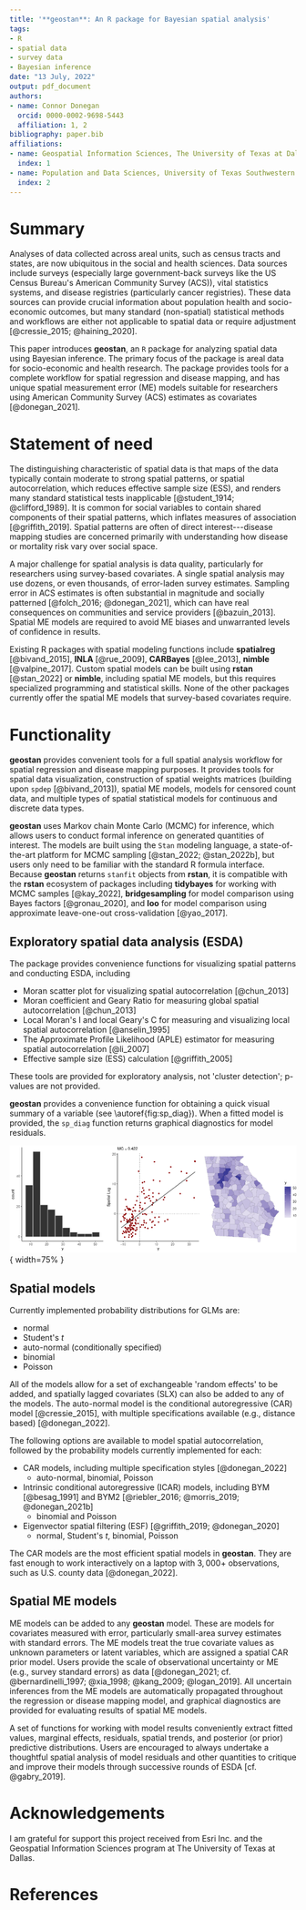 ```yaml
---
title: '**geostan**: An R package for Bayesian spatial analysis'
tags:
- R
- spatial data
- survey data
- Bayesian inference
date: "13 July, 2022"
output: pdf_document
authors:
- name: Connor Donegan
  orcid: 0000-0002-9698-5443
  affiliation: 1, 2
bibliography: paper.bib
affiliations:
- name: Geospatial Information Sciences, The University of Texas at Dallas
  index: 1
- name: Population and Data Sciences, University of Texas Southwestern Medical Center
  index: 2
---
```

# Summary

Analyses of data collected across areal units, such as census tracts and states, are now ubiquitous in the social and health sciences. Data sources include surveys (especially large government-back surveys like the US Census Bureau's American Community Survey (ACS)), vital statistics systems, and disease registries (particularly cancer registries). These data sources can provide crucial information about population health and socio-economic outcomes, but many standard (non-spatial) statistical methods and workflows are either not applicable to spatial data or require adjustment [@cressie_2015; @haining_2020].

This paper introduces **geostan**, an `R` package for analyzing spatial data using Bayesian inference. The primary focus of the package is areal data for socio-economic and health research. The package provides tools for a complete workflow for spatial regression and disease mapping, and has unique spatial measurement error (ME) models suitable for researchers using American Community Survey (ACS) estimates as covariates [@donegan_2021].

# Statement of need

The distinguishing characteristic of spatial data is that maps of the data typically contain moderate to strong spatial patterns, or spatial autocorrelation, which reduces effective sample size (ESS), and renders many standard statistical tests inapplicable [@student_1914; @clifford_1989]. It is common for social variables to contain shared components of their spatial patterns, which inflates measures of association [@griffith_2019]. Spatial patterns are often of direct interest---disease mapping studies are concerned primarily with understanding how disease or mortality risk vary over social space.

A major challenge for spatial analysis is data quality, particularly for researchers using survey-based covariates. A single spatial analysis may use dozens, or even thousands, of error-laden survey estimates. Sampling error in ACS estimates is often substantial in magnitude and socially patterned [@folch_2016; @donegan_2021], which can have real consequences on communities and service providers [@bazuin_2013]. Spatial ME models are required to avoid ME biases and unwarranted levels of confidence in results.

Existing R packages with spatial modeling functions include **spatialreg** [@bivand_2015], **INLA** [@rue_2009], **CARBayes** [@lee_2013], **nimble** [@valpine_2017]. Custom spatial models can be built using **rstan** [@stan_2022] or **nimble**, including spatial ME models, but this requires specialized programming and statistical skills. None of the other packages currently offer the spatial ME models that survey-based covariates require.

# Functionality

**geostan** provides convenient tools for a full spatial analysis workflow for spatial regression and disease mapping purposes. It provides tools for spatial data visualization, construction of spatial weights matrices (building upon `spdep` [@bivand_2013]), spatial ME models, models for censored count data, and multiple types of spatial statistical models for continuous and discrete data types. 

**geostan** uses Markov chain Monte Carlo (MCMC) for inference, which allows users to conduct formal inference on generated quantities of interest. The models are built using the `Stan` modeling language, a state-of-the-art platform for MCMC sampling [@stan_2022; @stan_2022b], but users only need to be familiar with the standard R formula interface. Because **geostan** returns `stanfit` objects from **rstan**, it is compatible with the **rstan** ecosystem of packages including **tidybayes** for working with MCMC samples [@kay_2022], **bridgesampling** for model comparison using Bayes factors [@gronau_2020], and **loo** for model comparison using approximate leave-one-out cross-validation [@yao_2017].

## Exploratory spatial data analysis (ESDA)

The package provides convenience functions for visualizing spatial patterns and conducting ESDA, including

  - Moran scatter plot for visualizing spatial autocorrelation [@chun_2013]
  - Moran coefficient and Geary Ratio for measuring global spatial autocorrelation [@chun_2013]
  - Local Moran's I and local Geary's C for measuring and visualizing local spatial autocorrelation [@anselin_1995]
  - The Approximate Profile Likelihood (APLE) estimator for measuring spatial autocorrelation [@li_2007]
  - Effective sample size (ESS) calculation [@griffith_2005]

These tools are provided for exploratory analysis, not 'cluster detection'; p-values are not provided. 

**geostan** provides a convenience function for obtaining a quick visual summary of a variable (see \autoref{fig:sp_diag}). When a fitted model is provided, the `sp_diag` function returns graphical diagnostics for model residuals. 
  
![Spatial diagnostic summary for percent college educated, Georgia counties.\label{fig:sp_diag}](sp-diag.png){ width=75% }

## Spatial models

Currently implemented probability distributions for GLMs are:

  - normal 
  - Student's $t$
  - auto-normal (conditionally specified)
  - binomial
  - Poisson
  
All of the models allow for a set of exchangeable 'random effects' to be added, and spatially lagged covariates (SLX) can also be added to any of the models. The auto-normal model is the conditional autoregressive (CAR) model [@cressie_2015], with multiple specifications available (e.g., distance based) [@donegan_2022].

The following options are available to model spatial autocorrelation, followed by the probability models currently implemented for each:

  - CAR models, including multiple specification styles [@donegan_2022] 
    - auto-normal, binomial, Poisson
  - Intrinsic conditional autoregressive (ICAR) models, including BYM [@besag_1991] and BYM2 [@riebler_2016; @morris_2019; @donegan_2021b] 
    - binomial and Poisson
  - Eigenvector spatial filtering (ESF) [@griffith_2019; @donegan_2020] 
    - normal, Student's $t$, binomial, Poisson
  
The CAR models are the most efficient spatial models in **geostan**. They are fast enough to work interactively on a laptop with $3,000+$ observations, such as U.S. county data [@donegan_2022]. 

## Spatial ME models

ME models can be added to any **geostan** model. These are models for covariates measured with error, particularly small-area survey estimates with standard errors. The ME models treat the true covariate values as unknown parameters or latent variables, which are assigned a spatial CAR prior model. Users provide the scale of observational uncertainty or ME (e.g., survey standard errors) as data [@donegan_2021; cf. @bernardinelli_1997; @xia_1998; @kang_2009; @logan_2019]. All uncertain inferences from the ME models are automatically propagated throughout the regression or disease mapping model, and graphical diagnostics are provided for evaluating results of spatial ME models.

A set of functions for working with model results conveniently extract fitted values, marginal effects, residuals, spatial trends, and posterior (or prior) predictive distributions. Users are encouraged to always undertake a thoughtful spatial analysis of model residuals and other quantities to critique and improve their models through successive rounds of ESDA [cf. @gabry_2019].

# Acknowledgements

I am grateful for support this project received from Esri Inc. and the Geospatial Information Sciences program at The University of Texas at Dallas.

# References
